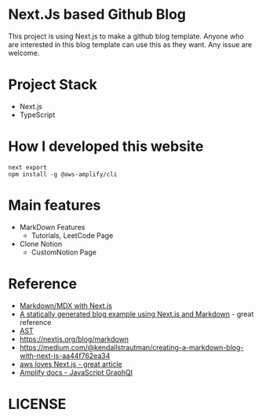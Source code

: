 # Next.Js based Github Blog

This project is using Next.js to make a github blog template. Anyone who are interested in this blog template can use this as they want. Any issue are welcome.

# Project Stack

- Next.js
- TypeScript

# How I developed this website

```
next export
npm install -g @aws-amplify/cli
```

# Main features

- MarkDown Features
  - Tutorials, LeetCode Page
- Clone Notion
  - CustomNotion Page

# Reference

- [Markdown/MDX with Next.js](https://nextjs.org/blog/markdown)
- [A statically generated blog example using Next.js and Markdown](https://github.com/vercel/next.js/tree/canary/examples/blog-starter) - great reference
- [AST](https://gyujincho.github.io/2018-06-19/AST-for-JS-devlopers)
- https://nextjs.org/blog/markdown
- https://medium.com/@kendallstrautman/creating-a-markdown-blog-with-next-js-aa44f762ea34
- [aws loves Next.js - great article](https://blog.bitsrc.io/why-aws-love-next-js-1f7b6491857)
- [Amplify docs - JavaScript GraphQl](https://docs.amplify.aws/lib/graphqlapi/query-data/q/platform/js)

# LICENSE

<!--
- TODO 리덕스 구현하기: https://github.com/textuel/Woowa_Tech_Learning_React_Typescript/blob/master/ms/week_1/Thursday.md
- 에디터 저장 속도?
- auto saving 관련해서 알아보기
- cms 종류 속도 알아보기: strapi: https://strapi.io/
- github as cms
- ghost: https://ghost.org/features/
- How to trigger a Github action with an HTTP request: https://dev.to/rikurouvila/how-to-trigger-a-github-action-with-an-htt-request-545
- github action: https://github.blog/2021-03-04-4-things-you-didnt-know-you-could-do-with-github-actions/
- something like notion(기록 같은것 가능하게)
- project serise로 보여줄 수 있는 기능(프로젝트 단위로 묶으면 좌측에 메뉴로 쭉 보이는것)
- Next.js rehydration: https://fourwingsy.medium.com/next-js-hydration-%EC%8A%A4%ED%83%80%EC%9D%BC-%EC%9D%B4%EC%8A%88-%ED%94%BC%ED%95%B4%EA%B0%80%EA%B8%B0-988ce0d939e7
-웹 렌더링: https://developers.google.com/web/updates/2019/02/rendering-on-the-web?hl=ko
- next.js and redux: https://dev.to/waqasabbasi/server-side-rendered-app-with-next-js-react-and-redux-38gf
  - Initialize and create a new redux store for new user request
  (Optional) populate the store with information, for example, you could make use of the user-cookies in the request to identify the user and populate the store with the user information.
  Send the redux state to the client
  The client then uses the received state to initialize the client-side redux store.

- State Management & More (Redux, React Context, TypeScript) – Learn Next.js
  - https://www.youtube.com/watch?v=MR43-gYVQbI

- next js & redux exmaple: https://github.com/vercel/next.js/tree/canary/examples/with-redux

- https://github.com/markedjs/marked
- highlight.js : https://github.com/highlightjs/highlight.js/#supported-languages
 -->

